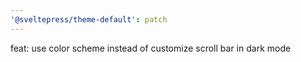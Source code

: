 ```yaml
---
'@sveltepress/theme-default': patch
---
```


feat: use color scheme instead of customize scroll bar in dark mode
